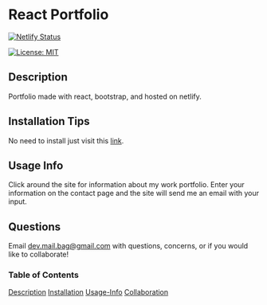 # React Portfolio

[![Netlify Status](https://api.netlify.com/api/v1/badges/e2198e69-9aca-4e93-bff3-c67cb294c381/deploy-status)](https://app.netlify.com/sites/brennan-portfolio/deploys)

[![License: MIT](https://img.shields.io/badge/License-MIT-yellow.svg)](https://opensource.org/licenses/MIT)

## Description

Portfolio made with react, bootstrap, and hosted on netlify.

## Installation Tips

No need to install just visit this [link](https://brennan-portfolio.netlify.app/).

## Usage Info

Click around the site for information about my work portfolio. Enter your information on the contact page and the site will send me an email with your input.

## Questions

Email dev.mail.bag@gmail.com with questions, concerns, or if you would like to collaborate!

### Table of Contents

[Description](#description)
[Installation](#Installation-Tips)
[Usage-Info](#Usage-Info)
[Collaboration](#Questions)
